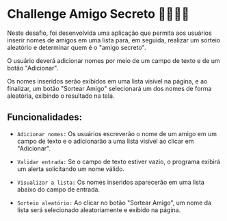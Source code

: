 # Challenge Amigo Secreto 🕵️‍♂️🕵️‍♀️

Neste desafio, foi desenvolvida uma aplicação que permita aos usuários inserir nomes de amigos em uma lista para, em seguida, realizar um sorteio aleatório e determinar quem é o "amigo secreto".

O usuário deverá adicionar nomes por meio de um campo de texto e de um botão "Adicionar".

Os nomes inseridos serão exibidos em uma lista visível na página, e ao finalizar, um botão "Sortear Amigo" selecionará um dos nomes de forma aleatória, exibindo o resultado na tela.


## Funcionalidades:

- `Adicionar nomes:` Os usuários escreverão o nome de um amigo em um campo de texto e o adicionarão a uma lista visível ao clicar em "Adicionar".

- `Validar entrada:` Se o campo de texto estiver vazio, o programa exibirá um alerta solicitando um nome válido.

- `Visualizar a lista:` Os nomes inseridos aparecerão em uma lista abaixo do campo de entrada.

- `Sorteio aleatório:` Ao clicar no botão "Sortear Amigo", um nome da lista será selecionado aleatoriamente e exibido na página.
